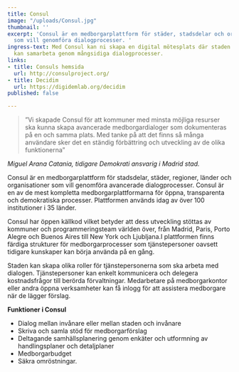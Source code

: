 ```yaml
---
title: Consul
image: "/uploads/Consul.jpg"
thumbnail: ''
excerpt: 'Consul är en medborgarplattform för städer, stadsdelar och organisationer
  som vill genomföra dialogprocesser. '
ingress-text: Med Consul kan ni skapa en digital mötesplats där staden och invånarna
  kan samarbeta genom mångsidiga dialogprocesser.
links:
- title: Consuls hemsida
  url: http://consulproject.org/
- title: Decidim
  url: https://digidemlab.org/decidim
published: false

---
```

> ”Vi skapade Consul för att kommuner med minsta möjliga resurser ska kunna skapa avancerade medborgar­dialoger som dokumenteras på en och samma plats. Med tanke på att det finns så många användare sker det en ständig förbättring och utveckling av de olika funktionerna”

_Miguel Arana Catania, tidigare Demokrati ansvarig i Madrid stad._

Consul är en medborgarplattform för stadsdelar, städer, regioner, länder och organisationer som vill genomföra avancerade dialogprocesser. Consul är en av de mest kompletta medborgarplattformarna för öppna, transparenta och demokratiska processer. Plattformen används idag av över 100 institutioner i 35 länder. 

Consul har öppen källkod vilket betyder att dess utveckling stöttas av kommuner och programmeringsteam världen över, från Madrid, Paris, Porto Alegre och Buenos Aires till New York och Ljubljana.I plattformen finns färdiga strukturer för medborgarprocesser som tjänstepersoner oavsett tidigare kunskaper kan börja använda på en gång. 

Staden kan skapa olika roller för tjänstepersonerna som ska arbeta med dialogen. Tjänstepersoner kan enkelt kommunicera och delegera kostnadsfrågor till berörda förvaltningar. Medarbetare på medborgarkontor eller andra öppna verksamheter kan få inlogg för att assistera medborgare när de lägger förslag.

**Funktioner i Consul**

* Dialog mellan invånare eller mellan staden och invånare
* Skriva och samla stöd för medborgarförslag
* Deltagande samhällsplanering genom enkäter och utformning av handlingsplaner och detaljplaner
* Medborgarbudget
* Säkra omröstningar.